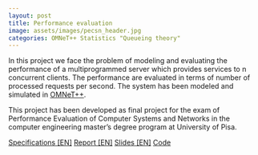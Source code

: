 ```yaml
---
layout: post
title: Performance evaluation
image: assets/images/pecsn_header.jpg
categories: OMNeT++ Statistics "Queueing theory" 
---
```

In this project we face the problem of modeling and evaluating the performance of a multiprogrammed server which provides services to n concurrent clients. The performance are evaluated in terms of number of processed requests per second. The system has been modeled and simulated in <a href="https://www.omnetpp.org/" target="_blank">OMNeT++</a>.

This project has been developed as final project for the exam of Performance Evaluation of Computer Systems and Networks in the computer engineering master’s degree program at University of Pisa.

<a href="assets/attachments/pecsn/pecsn_specifications.pdf" class="button icon fa-file-pdf-o">Specifications [EN]</a>
<a href="assets/attachments/pecsn/Relazione_PECSNENG.pdf" class="button icon fa-file-pdf-o">Report [EN]</a>
<a href="assets/attachments/pecsn/Project11-Multiprogrammed-Server.pdf" class="button icon fa-file-pdf-o">Slides [EN]</a>
<a href="https://github.com/SteCicero/pecsn-project" target="_blank" class="button icon fa-github">Code</a>